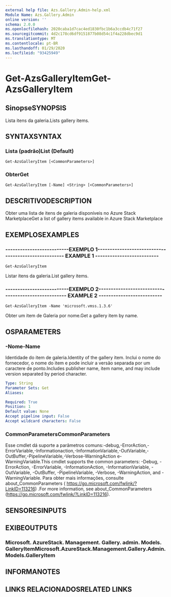 ```yaml
---
external help file: Azs.Gallery.Admin-help.xml
Module Name: Azs.Gallery.Admin
online version: ''
schema: 2.0.0
ms.openlocfilehash: 2020caba1d7cac4ed1830fbc1b6a3ccdb4c71f27
ms.sourcegitcommit: 4d2c178cd6df9151877b08d54c1f4a228dbec9d1
ms.translationtype: MT
ms.contentlocale: pt-BR
ms.lasthandoff: 01/29/2020
ms.locfileid: "93425949"
---
```

# <span data-ttu-id="9cad9-101">Get-AzsGalleryItem</span><span class="sxs-lookup"><span data-stu-id="9cad9-101">Get-AzsGalleryItem</span></span>

## <span data-ttu-id="9cad9-102">Sinopse</span><span class="sxs-lookup"><span data-stu-id="9cad9-102">SYNOPSIS</span></span>
<span data-ttu-id="9cad9-103">Lista itens da galeria.</span><span class="sxs-lookup"><span data-stu-id="9cad9-103">Lists gallery items.</span></span>

## <span data-ttu-id="9cad9-104">SYNTAX</span><span class="sxs-lookup"><span data-stu-id="9cad9-104">SYNTAX</span></span>

### <span data-ttu-id="9cad9-105">Lista (padrão)</span><span class="sxs-lookup"><span data-stu-id="9cad9-105">List (Default)</span></span>
```
Get-AzsGalleryItem [<CommonParameters>]
```

### <span data-ttu-id="9cad9-106">Obter</span><span class="sxs-lookup"><span data-stu-id="9cad9-106">Get</span></span>
```
Get-AzsGalleryItem [-Name] <String> [<CommonParameters>]
```

## <span data-ttu-id="9cad9-107">DESCRITIVO</span><span class="sxs-lookup"><span data-stu-id="9cad9-107">DESCRIPTION</span></span>
<span data-ttu-id="9cad9-108">Obter uma lista de itens de galeria disponíveis no Azure Stack Marketplace</span><span class="sxs-lookup"><span data-stu-id="9cad9-108">Get a list of gallery items available in Azure Stack Marketplace</span></span>

## <span data-ttu-id="9cad9-109">EXEMPLOS</span><span class="sxs-lookup"><span data-stu-id="9cad9-109">EXAMPLES</span></span>

### <span data-ttu-id="9cad9-110">--------------------------EXEMPLO 1--------------------------</span><span class="sxs-lookup"><span data-stu-id="9cad9-110">-------------------------- EXAMPLE 1 --------------------------</span></span>
```
Get-AzsGalleryItem
```

<span data-ttu-id="9cad9-111">Listar itens da galeria.</span><span class="sxs-lookup"><span data-stu-id="9cad9-111">List gallery items.</span></span>

### <span data-ttu-id="9cad9-112">--------------------------EXEMPLO 2--------------------------</span><span class="sxs-lookup"><span data-stu-id="9cad9-112">-------------------------- EXAMPLE 2 --------------------------</span></span>
```
Get-AzsGalleryItem -Name 'microsoft.vmss.1.3.6'
```

<span data-ttu-id="9cad9-113">Obter um item de Galeria por nome.</span><span class="sxs-lookup"><span data-stu-id="9cad9-113">Get a gallery item by name.</span></span>

## <span data-ttu-id="9cad9-114">OS</span><span class="sxs-lookup"><span data-stu-id="9cad9-114">PARAMETERS</span></span>

### <span data-ttu-id="9cad9-115">-Nome</span><span class="sxs-lookup"><span data-stu-id="9cad9-115">-Name</span></span>
<span data-ttu-id="9cad9-116">Identidade do item de galeria.</span><span class="sxs-lookup"><span data-stu-id="9cad9-116">Identity of the gallery item.</span></span>
<span data-ttu-id="9cad9-117">Inclui o nome do fornecedor, o nome do item e pode incluir a versão separada por um caractere de ponto.</span><span class="sxs-lookup"><span data-stu-id="9cad9-117">Includes publisher name, item name, and may include version separated by period character.</span></span>

```yaml
Type: String
Parameter Sets: Get
Aliases: 

Required: True
Position: 1
Default value: None
Accept pipeline input: False
Accept wildcard characters: False
```

### <span data-ttu-id="9cad9-118">CommonParameters</span><span class="sxs-lookup"><span data-stu-id="9cad9-118">CommonParameters</span></span>
<span data-ttu-id="9cad9-119">Esse cmdlet dá suporte a parâmetros comuns:-debug,-ErrorAction,-ErrorVariable,-Informationaction,-InformationVariable,-OutVariable,-OutBuffer,-PipelineVariable,-Verbose-WarningAction e-WarningVariable.</span><span class="sxs-lookup"><span data-stu-id="9cad9-119">This cmdlet supports the common parameters: -Debug, -ErrorAction, -ErrorVariable, -InformationAction, -InformationVariable, -OutVariable, -OutBuffer, -PipelineVariable, -Verbose, -WarningAction, and -WarningVariable.</span></span> <span data-ttu-id="9cad9-120">Para obter mais informações, consulte about_CommonParameters ( https://go.microsoft.com/fwlink/?LinkID=113216) .</span><span class="sxs-lookup"><span data-stu-id="9cad9-120">For more information, see about_CommonParameters (https://go.microsoft.com/fwlink/?LinkID=113216).</span></span>

## <span data-ttu-id="9cad9-121">SENSORES</span><span class="sxs-lookup"><span data-stu-id="9cad9-121">INPUTS</span></span>

## <span data-ttu-id="9cad9-122">EXIBE</span><span class="sxs-lookup"><span data-stu-id="9cad9-122">OUTPUTS</span></span>

### <span data-ttu-id="9cad9-123">Microsoft. AzureStack. Management. Gallery. admin. Models. GalleryItem</span><span class="sxs-lookup"><span data-stu-id="9cad9-123">Microsoft.AzureStack.Management.Gallery.Admin.Models.GalleryItem</span></span>

## <span data-ttu-id="9cad9-124">INFORMA</span><span class="sxs-lookup"><span data-stu-id="9cad9-124">NOTES</span></span>

## <span data-ttu-id="9cad9-125">LINKS RELACIONADOS</span><span class="sxs-lookup"><span data-stu-id="9cad9-125">RELATED LINKS</span></span>

